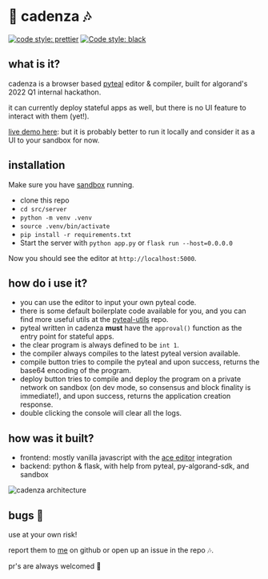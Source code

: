 # 🎼 cadenza 🎶

[![code style: prettier](https://img.shields.io/badge/code_style-prettier-ff69b4.svg?style=flat-square)](https://github.com/prettier/prettier)
[![Code style: black](https://img.shields.io/badge/code%20style-black-000000.svg)](https://github.com/psf/black)

## what is it?

cadenza is a browser based [pyteal](https://github.com/algorand/pyteal) editor & compiler, built for algorand's 2022 Q1 internal hackathon. 

it can currently deploy stateful apps as well, but there is no UI feature to interact with them (yet!).

[live demo here](http://35.222.183.190:5000/): but it is probably better to run it locally and consider it as a UI to your sandbox for now.

## installation

Make sure you have [sandbox](https://github.com/algorand/sandbox) running. 

- clone this repo
- `cd src/server` 
- `python -m venv .venv`
- `source .venv/bin/activate`
- `pip install -r requirements.txt`
- Start the server with `python app.py` or `flask run --host=0.0.0.0`

Now you should see the editor at `http://localhost:5000`. 


## how do i use it?
* you can use the editor to input your own pyteal code.
* there is some default boilerplate code available for you, and you can find more useful utils at the [pyteal-utils](https://github.com/algorand/pyteal-utils) repo. 
* pyteal written in cadenza **must** have the `approval()` function as the entry point for stateful apps.
* the clear program is always defined to be `int 1`.
* the compiler always compiles to the latest pyteal version available.
* compile button tries to compile the pyteal and upon success, returns the base64 encoding of the program.
* deploy button tries to compile and deploy the program on a private network on sandbox (on dev mode, so consensus and block finality is immediate!), and upon success, returns the application creation response.
* double clicking the console will clear all the logs.

## how was it built?
* frontend: mostly vanilla javascript with the [ace editor](https://ace.c9.io/) integration
* backend: python & flask, with help from pyteal, py-algorand-sdk, and sandbox

![cadenza architecture](https://user-images.githubusercontent.com/86622919/162258699-9708ea60-6c79-44f0-ae16-fdbab13881bb.png)

## bugs 🐞
use at your own risk! 

report them to [me](https://github.com/algochoi) on github or open up an issue in the repo 🎶. 

pr's are always welcomed 🎼
